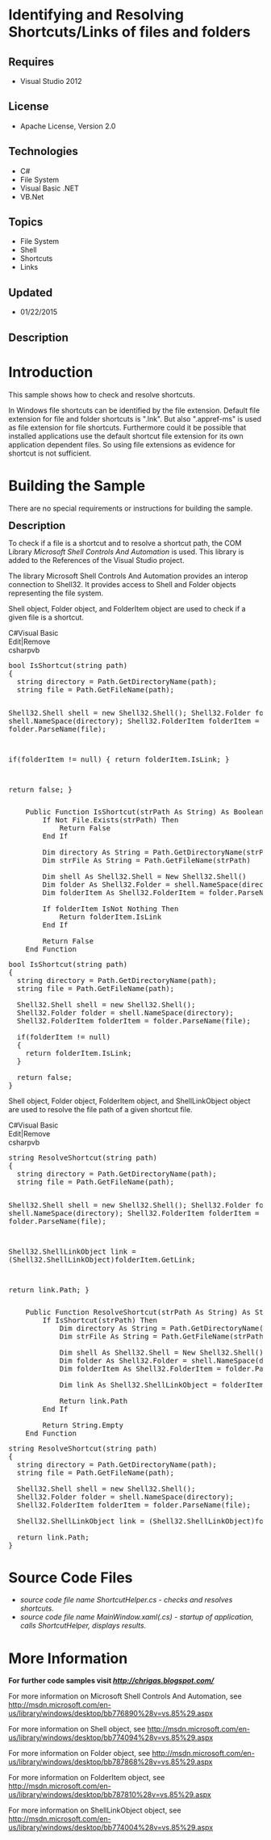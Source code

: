 # Identifying and Resolving Shortcuts/Links of files and folders
## Requires
- Visual Studio 2012
## License
- Apache License, Version 2.0
## Technologies
- C#
- File System
- Visual Basic .NET
- VB.Net
## Topics
- File System
- Shell
- Shortcuts
- Links
## Updated
- 01/22/2015
## Description

<h1>Introduction</h1>
<p>This sample shows how to check and resolve shortcuts.</p>
<p>In Windows file shortcuts can be identified by the file extension.<em> </em>Default file extension for file and folder shortcuts is &quot;.lnk&quot;. But also &quot;.appref-ms&quot; is used as file extension for file shortcuts. Furthermore could it be possible that installed
 applications use the default shortcut file extension for its own application dependent files. So using file extensions as evidence for shortcut is not sufficient.</p>
<h1><span>Building the Sample</span></h1>
<p>There are no special requirements or instructions for building the sample.</p>
<p><span style="font-size:20px; font-weight:bold">Description</span></p>
<p>To check if a file is a shortcut and to resolve a shortcut path, the COM Library
<em>Microsoft Shell Controls And Automation</em> is used. This library is added to the References of the Visual Studio project.</p>
<p>The library Microsoft Shell Controls And Automation provides an interop connection to Shell32. It provides access to Shell and Folder objects representing the file system.</p>
<p>Shell object, Folder object, and FolderItem object are used to check if a given file is a shortcut.</p>
<div class="scriptcode">
<div class="pluginEditHolder" pluginCommand="mceScriptCode">
<div class="title"><span>C#</span><span>Visual Basic</span></div>
<div class="pluginLinkHolder"><span class="pluginEditHolderLink">Edit</span>|<span class="pluginRemoveHolderLink">Remove</span></div>
<span class="hidden">csharp</span><span class="hidden">vb</span>
<pre class="hidden">bool IsShortcut(string path)
{
  string directory = Path.GetDirectoryName(path);
  string file = Path.GetFileName(path);

  Shell32.Shell shell = new Shell32.Shell();
  Shell32.Folder folder = shell.NameSpace(directory);
  Shell32.FolderItem folderItem = folder.ParseName(file);

  if(folderItem != null)
  {
    return folderItem.IsLink;
  }

  return false;
}</pre>
<pre class="hidden">	Public Function IsShortcut(strPath As String) As Boolean
		If Not File.Exists(strPath) Then
			Return False
		End If

		Dim directory As String = Path.GetDirectoryName(strPath)
		Dim strFile As String = Path.GetFileName(strPath)

		Dim shell As Shell32.Shell = New Shell32.Shell()
		Dim folder As Shell32.Folder = shell.NameSpace(directory)
		Dim folderItem As Shell32.FolderItem = folder.ParseName(strFile)

		If folderItem IsNot Nothing Then
			Return folderItem.IsLink
		End If

		Return False
	End Function</pre>
<div class="preview">
<pre class="csharp"><span class="cs__keyword">bool</span>&nbsp;IsShortcut(<span class="cs__keyword">string</span>&nbsp;path)&nbsp;
{&nbsp;
&nbsp;&nbsp;<span class="cs__keyword">string</span>&nbsp;directory&nbsp;=&nbsp;Path.GetDirectoryName(path);&nbsp;
&nbsp;&nbsp;<span class="cs__keyword">string</span>&nbsp;file&nbsp;=&nbsp;Path.GetFileName(path);&nbsp;
&nbsp;
&nbsp;&nbsp;Shell32.Shell&nbsp;shell&nbsp;=&nbsp;<span class="cs__keyword">new</span>&nbsp;Shell32.Shell();&nbsp;
&nbsp;&nbsp;Shell32.Folder&nbsp;folder&nbsp;=&nbsp;shell.NameSpace(directory);&nbsp;
&nbsp;&nbsp;Shell32.FolderItem&nbsp;folderItem&nbsp;=&nbsp;folder.ParseName(file);&nbsp;
&nbsp;
&nbsp;&nbsp;<span class="cs__keyword">if</span>(folderItem&nbsp;!=&nbsp;<span class="cs__keyword">null</span>)&nbsp;
&nbsp;&nbsp;{&nbsp;
&nbsp;&nbsp;&nbsp;&nbsp;<span class="cs__keyword">return</span>&nbsp;folderItem.IsLink;&nbsp;
&nbsp;&nbsp;}&nbsp;
&nbsp;
&nbsp;&nbsp;<span class="cs__keyword">return</span>&nbsp;<span class="cs__keyword">false</span>;&nbsp;
}</pre>
</div>
</div>
</div>
<p>Shell object, Folder object, FolderItem object, and ShellLinkObject object are used to resolve the file path of a given shortcut file.</p>
<div class="scriptcode">
<div class="pluginEditHolder" pluginCommand="mceScriptCode">
<div class="title"><span>C#</span><span>Visual Basic</span></div>
<div class="pluginLinkHolder"><span class="pluginEditHolderLink">Edit</span>|<span class="pluginRemoveHolderLink">Remove</span></div>
<span class="hidden">csharp</span><span class="hidden">vb</span>
<pre class="hidden">string ResolveShortcut(string path)
{
  string directory = Path.GetDirectoryName(path);
  string file = Path.GetFileName(path);

  Shell32.Shell shell = new Shell32.Shell();
  Shell32.Folder folder = shell.NameSpace(directory);
  Shell32.FolderItem folderItem = folder.ParseName(file);

  Shell32.ShellLinkObject link = (Shell32.ShellLinkObject)folderItem.GetLink;

  return link.Path;
}</pre>
<pre class="hidden">	Public Function ResolveShortcut(strPath As String) As String
		If IsShortcut(strPath) Then
			Dim directory As String = Path.GetDirectoryName(strPath)
			Dim strFile As String = Path.GetFileName(strPath)

			Dim shell As Shell32.Shell = New Shell32.Shell()
			Dim folder As Shell32.Folder = shell.NameSpace(directory)
			Dim folderItem As Shell32.FolderItem = folder.ParseName(strFile)

			Dim link As Shell32.ShellLinkObject = folderItem.GetLink

			Return link.Path
		End If

		Return String.Empty
	End Function</pre>
<div class="preview">
<pre class="csharp"><span class="cs__keyword">string</span>&nbsp;ResolveShortcut(<span class="cs__keyword">string</span>&nbsp;path)&nbsp;
{&nbsp;
&nbsp;&nbsp;<span class="cs__keyword">string</span>&nbsp;directory&nbsp;=&nbsp;Path.GetDirectoryName(path);&nbsp;
&nbsp;&nbsp;<span class="cs__keyword">string</span>&nbsp;file&nbsp;=&nbsp;Path.GetFileName(path);&nbsp;
&nbsp;
&nbsp;&nbsp;Shell32.Shell&nbsp;shell&nbsp;=&nbsp;<span class="cs__keyword">new</span>&nbsp;Shell32.Shell();&nbsp;
&nbsp;&nbsp;Shell32.Folder&nbsp;folder&nbsp;=&nbsp;shell.NameSpace(directory);&nbsp;
&nbsp;&nbsp;Shell32.FolderItem&nbsp;folderItem&nbsp;=&nbsp;folder.ParseName(file);&nbsp;
&nbsp;
&nbsp;&nbsp;Shell32.ShellLinkObject&nbsp;link&nbsp;=&nbsp;(Shell32.ShellLinkObject)folderItem.GetLink;&nbsp;
&nbsp;
&nbsp;&nbsp;<span class="cs__keyword">return</span>&nbsp;link.Path;&nbsp;
}</pre>
</div>
</div>
</div>
<h1><span>Source Code Files</span></h1>
<ul>
<li><em>source code file name ShortcutHelper.cs - checks and resolves shortcuts.</em>
</li><li><em><em>source code file name MainWindow.xaml(.cs) - startup of application, calls ShortcutHelper, displays results.</em></em>
</li></ul>
<h1>More Information</h1>
<p><strong>For further code samples visit <em><a href="http://chrigas.blogspot.com/">http://chrigas.blogspot.com/</a></em></strong></p>
<p>For more information on Microsoft Shell Controls And Automation, see <br>
<a href="http://msdn.microsoft.com/en-us/library/windows/desktop/bb776890%28v=vs.85%29.aspx">http://msdn.microsoft.com/en-us/library/windows/desktop/bb776890%28v=vs.85%29.aspx</a></p>
<p>For more information on Shell object, see <a href="http://msdn.microsoft.com/en-us/library/windows/desktop/bb774094%28v=vs.85%29.aspx">
http://msdn.microsoft.com/en-us/library/windows/desktop/bb774094%28v=vs.85%29.aspx</a></p>
<p>For more information on Folder object, see <a href="http://msdn.microsoft.com/en-us/library/windows/desktop/bb787868%28v=vs.85%29.aspx">
http://msdn.microsoft.com/en-us/library/windows/desktop/bb787868%28v=vs.85%29.aspx</a></p>
<p>For more information on FolderItem object, see <a href="http://msdn.microsoft.com/en-us/library/windows/desktop/bb787810%28v=vs.85%29.aspx">
http://msdn.microsoft.com/en-us/library/windows/desktop/bb787810%28v=vs.85%29.aspx</a></p>
<p>For more information on ShellLinkObject object, see <a href="http://msdn.microsoft.com/en-us/library/windows/desktop/bb774004%28v=vs.85%29.aspx">
http://msdn.microsoft.com/en-us/library/windows/desktop/bb774004%28v=vs.85%29.aspx</a></p>
